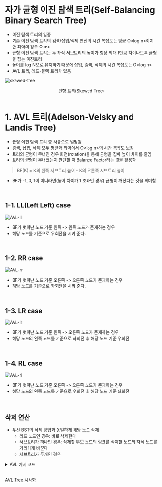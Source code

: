 # 자가 균형 이진 탐색 트리(Self-Balancing Binary Search Tree)

- 이진 탐색 트리의 일종
- 기존 이진 탐색 트리의 검색/삽입/삭제 연산의 시간 복잡도는 평균 O\<log n>이지만 최악의 경우 O\<n>
- 균형 이진 탐색 트리는 두 자식 서브트리의 높이가 항상 최대 1만큼 차이나도록 균형을 잡는 이진트리
- 높이를 log N으로 유지하기 때문에 삽입, 검색, 삭제의 시간 복잡도는 O\<log n>
- AVL 트리, 레드-블랙 트리가 있음

![skewed-tree](https://user-images.githubusercontent.com/68081743/224987501-a505d3d3-b8c7-4502-ba6e-a70d70177f78.png)
<center>편향 트리(Skewed Tree)</center>

<br>

# 1. AVL 트리(Adelson-Velsky and Landis Tree)

- 균형 이진 탐색 트리 중 처음으로 발명됨
- 검색, 삽입, 삭제 모두 평균과 최악에서 O\<log n>의 시간 복잡도 보장
- 트리의 균형이 무너진 경우 회전(rotation)을 통해 균형을 잡아 높이 차이를 줄임
- 트리의 균형이 무너졌는지 판단할 때 Balance Factor라는 것을 활용함

> BF(K) = K의 왼쪽 서브트리 높이 - K의 오른쪽 서브트리 높이

- BF가 -1, 0, 1이 아니라면(높이 차이가 1 초과인 경우) 균형이 깨졌다는 것을 의미함

<br>

## 1-1. LL(Left Left) case

![AVL-ll](https://user-images.githubusercontent.com/68081743/224989321-878ffb32-d281-4f8d-88a0-97bc14504d7d.png)

+ BF가 벗어난 노드 기준 왼쪽 -> 왼쪽 노드가 존재하는 경우
+ 해당 노드를 기준으로 우회전을 시켜 준다.

<br>

## 1-2. RR case

![AVL-rr](https://user-images.githubusercontent.com/68081743/224989308-a6e50816-a99b-482c-b171-5dcfc8d736aa.png)

+ BF가 벗어난 노드 기준 오른쪽 -> 오른쪽 노드가 존재하는 경우
+ 해당 노드를 기준으로 좌회전을 시켜 준다.

<br>

## 1-3. LR case

![AVL-lr](https://user-images.githubusercontent.com/68081743/224989313-97586bc4-2841-449b-8fdd-3e06f9b244fe.png)

+ BF가 벗어난 노드 기준 왼쪽 -> 오른쪽 노드가 존재하는 경우
+ 해당 노드의 왼쪽 노드를 기준으로 좌회전 후 해당 노드 기준 우회전

<br>

## 1-4. RL case

![AVL-rl](https://user-images.githubusercontent.com/68081743/224989300-95260133-6eb7-48ea-b6af-074db132ae0e.png)

+ BF가 벗어난 노드 기준 오른쪽 -> 오른쪽 노드가 존재하는 경우
+ 해당 노드의 왼쪽 노드를 기준으로 우회전 후 해당 노드 기준 좌회전

<br>

## 삭제 연산

+ 우선 BST의 삭제 방법과 동일하게 해당 노드 삭제
    - 리프 노드인 경우: 바로 삭제한다
    - 서브트리가 하나인 경우: 삭제할 부모 노드의 링크를 삭제할 노드의 자식 노드를 가리키게 바꾼다
    - 서브트리가 두개인 경우

<details>
<summary>AVL 예시 코드</summary>

```java
public class AVLTree {
	
	static class AVLNode {
	    int key, height;
	    AVLNode left, right;
	
	    AVLNode(int d) {
	        key = d;
	        height = 1;
	    }
	}
	
    AVLNode root;

    // get height of the node
    int height(AVLNode N) {
        if (N == null)
            return 0;

        return N.height;
    }

    // get balance factor of the node
    int getBalance(AVLNode N) {
        if (N == null)
            return 0;

        return height(N.left) - height(N.right);
    }

    // rotate right
    AVLNode rightRotate(AVLNode y) {
        AVLNode x = y.left;
        AVLNode T2 = x.right;

        x.right = y;
        y.left = T2;

        y.height = Math.max(height(y.left), height(y.right)) + 1;
        x.height = Math.max(height(x.left), height(x.right)) + 1;

        return x;
    }

    // rotate left
    AVLNode leftRotate(AVLNode x) {
        AVLNode y = x.right;
        AVLNode T2 = y.left;

        y.left = x;
        x.right = T2;

        x.height = Math.max(height(x.left), height(x.right)) + 1;
        y.height = Math.max(height(y.left), height(y.right)) + 1;

        return y;
    }

    // LR rotation
    AVLNode LRrotate(AVLNode z) {
        z.left = leftRotate(z.left);
        return rightRotate(z);
    }

    // RL rotation
    AVLNode RLrotate(AVLNode z) {
        z.right = rightRotate(z.right);
        return leftRotate(z);
    }

    // insert a node in the AVL tree
    AVLNode insert(AVLNode node, int key) {
        if (node == null)
            return (new AVLNode(key));

        if (key < node.key)
            node.left = insert(node.left, key);
        else if (key > node.key)
            node.right = insert(node.right, key);
        else
            return node;

        node.height = 1 + Math.max(height(node.left), height(node.right));

        int balance = getBalance(node);

        if (balance > 1 && key < node.left.key)
            return rightRotate(node);

        if (balance < -1 && key > node.right.key)
            return leftRotate(node);

        if (balance > 1 && key > node.left.key)
            return LRrotate(node);

        if (balance < -1 && key < node.right.key)
            return RLrotate(node);

        return node;
    }

    // print the inorder traversal of the AVL tree
    void inorder(AVLNode node) {
        if (node != null) {
            inorder(node.left);
            System.out.print(node.key + " ");
            inorder(node.right);
        }
    }

    public static void main(String[] args) {
        AVLTree tree = new AVLTree();

        tree.root = tree.insert(tree.root, 10);
        tree.root = tree.insert(tree.root, 20);
        tree.root = tree.insert(tree.root, 30);
        tree.root = tree.insert(tree.root, 40);
        tree.root = tree.insert(tree.root, 50);
        tree.root = tree.insert(tree.root, 25);

        System.out.println("Inorder traversal of the constructed AVL tree is:");
        tree.inorder(tree.root);
    }
}
```
</details>

<br>

[AVL Tree 시각화](https://www.cs.usfca.edu/~galles/visualization/AVLtree.html)

<br>
